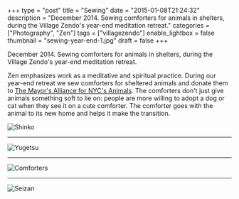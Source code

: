+++
type = "post"
title = "Sewing"
date = "2015-01-08T21:24:32"
description = "December 2014. Sewing comforters for animals in shelters, during the Village Zendo's year-end meditation retreat."
categories = ["Photography", "Zen"]
tags = ["villagezendo"]
enable_lightbox = false
thumbnail = "sewing-year-end-1.jpg"
draft = false
+++

<p>December 2014. Sewing comforters for animals in shelters, during the Village Zendo's year-end meditation retreat.</p>
<p>Zen emphasizes work as a meditative and spiritual practice. During our year-end retreat we sew comforters for sheltered animals and donate them to <a href="http://www.animalalliancenyc.org/help/other/comforters.htm">The Mayor's Alliance for NYC's Animals</a>. The comforters don't just give animals something soft to lie on: people are more willing to adopt a dog or cat when they see it on a cute comforter. The comforter goes with the animal to its new home and helps it make the transition.</p>
<p><img style="display:block; margin-left:auto; margin-right:auto;" src="sewing-year-end-1.jpg" alt="Shinko" title="Shinko" /></p>
<hr />
<p><img style="display:block; margin-left:auto; margin-right:auto;" src="sewing-year-end-2.jpg" alt="Yugetsu" title="Yugetsu" /></p>
<hr />
<p><img style="display:block; margin-left:auto; margin-right:auto;" src="sewing-year-end-3.jpg" alt="Comforters" title="Comforters" /></p>
<hr />
<p><img style="display:block; margin-left:auto; margin-right:auto;" src="sewing-year-end-4.jpg" alt="Seizan" title="Seizan" /></p>
    